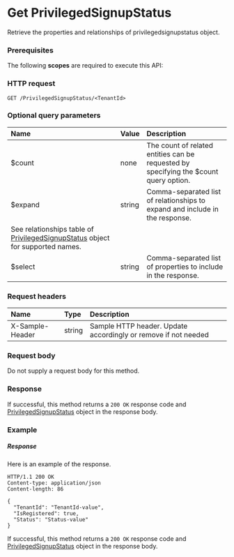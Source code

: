 # Get PrivilegedSignupStatus

Retrieve the properties and relationships of privilegedsignupstatus object.
### Prerequisites
The following **scopes** are required to execute this API: 
### HTTP request
<!-- { "blockType": "ignored" } -->
```http
GET /PrivilegedSignupStatus/<TenantId>
```
### Optional query parameters
|Name|Value|Description|
|:---------------|:--------|:-------|
|$count|none|The count of related entities can be requested by specifying the $count query option.|
|$expand|string|Comma-separated list of relationships to expand and include in the response. 
See relationships table of [PrivilegedSignupStatus](../resources/privilegedsignupstatus.md) object for supported names. |
|$select|string|Comma-separated list of properties to include in the response.|

### Request headers
| Name       | Type | Description|
|:-----------|:------|:----------|
| X-Sample-Header  | string  | Sample HTTP header. Update accordingly or remove if not needed|

### Request body
Do not supply a request body for this method.
### Response
If successful, this method returns a `200 OK` response code and [PrivilegedSignupStatus](../resources/privilegedsignupstatus.md) object in the response body.
### Example
##### Response
Here is an example of the response.
<!-- {
  "blockType": "response",
  "truncated": false,
  "@odata.type": "privilegedsignupstatus"
} -->
```http
HTTP/1.1 200 OK
Content-type: application/json
Content-length: 86

{
  "TenantId": "TenantId-value",
  "IsRegistered": true,
  "Status": "Status-value"
}
```
If successful, this method returns a `200 OK` response code and [PrivilegedSignupStatus](../resources/privilegedsignupstatus.md) object in the response body.

<!-- uuid: 6007d760-138e-4b51-8fac-ebe83cf6c183
2015-10-16 23:06:08 UTC -->
<!-- {
  "type": "#page.annotation",
  "description": "Get PrivilegedSignupStatus",
  "keywords": "",
  "section": "documentation",
  "tocPath": ""
}-->